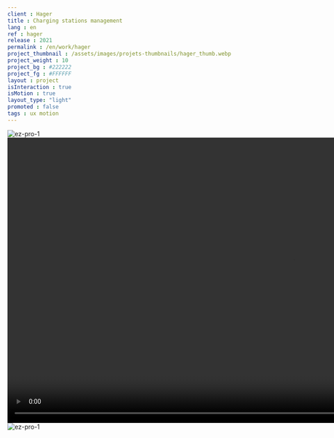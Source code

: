 ```yaml
---
client : Hager
title : Charging stations management
lang : en
ref : hager
release : 2021
permalink : /en/work/hager
project_thumbnail : /assets/images/projets-thumbnails/hager_thumb.webp
project_weight : 10
project_bg : #222222
project_fg : #FFFFFF
layout : project
isInteraction : true
isMotion : true
layout_type: "light"
promoted : false
tags : ux motion
---
```


![ez-pro-1](/assets/images/projets/hager-1.webp)
<video src="/assets/images/projets/hager.mp4" autoplay loop muted width="1280"></video>
![ez-pro-1](/assets/images/projets/hager-2.webp)
